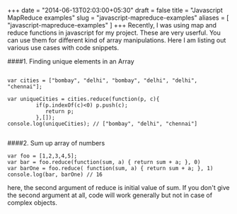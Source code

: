 +++
date = "2014-06-13T02:03:00+05:30"
draft = false
title = "Javascript MapReduce examples"
slug = "javascript-mapreduce-examples"
aliases = [
	"javascript-mapreduce-examples"
]
+++
Recently, I was using map and reduce functions in javascript for my project. These are very userful. You can use them for different kind of array manipulations. Here I am listing out various use cases with code snippets.

####1.  Finding unique elements in an Array

<pre><code class="javascript">
var cities = ["bombay", "delhi", "bombay", "delhi", "delhi", "chennai"];

var uniqueCities = cities.reduce(function(p, c){
         if(p.indexOf(c)<0) p.push(c);
            return p;
         },[]);
console.log(uniqueCities); // ["bombay", "delhi", "chennai"]

</code></pre>

####2. Sum up array of numbers


```
var foo = [1,2,3,4,5];
var bar = foo.reduce(function(sum, a) { return sum + a; }, 0)
var barOne = foo.reduce( function(sum, a) { return sum + a; }, 1)
console.log(bar, barOne) // 16
```

here, the second argument of reduce is initial value of sum. If you don't give the second argument at all, code will work generally but not in case of complex objects.
